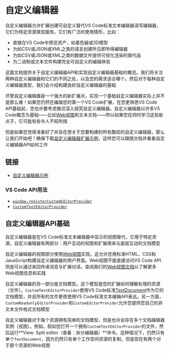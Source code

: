 # 自定义编辑器

自定义编辑器允许扩展创建可自定义替代VS Code标准文本编辑器读写编辑器，它们为特定资源类型服务。它们有广泛的使用情形，比如：

- 直接在VS Code中预览资产，如着色器或3D模型
- 为如CSV或JSON或XML之类的语言创建所见即所得编辑器
- 为如CSV或JSON或XML之类的数据文件提供可视化渲染的替代品
- 为二进制或文本文件构建完全可自定义的编辑体验

这篇文档提供关于自定义编辑器API和实现自定义编辑器基础的概览。我们将关注两种自定义编辑器和它们的不同之处，以及您的需求适合哪个。然后对于每种自定义编辑器类型，我们会介绍构建良好自定义编辑器的基础

尽管自定义编辑器是一个强大的新扩展点，实现一个基础自定义编辑器实际上并不是那么难！如果您仍然在编辑您的第一个VS Code扩展，在您更熟悉VS Code API基础前，您也许要考虑推迟深入探究自定义编辑器。自定义编辑器以许多VS Code概念为基础——比如[Web视图](7.%20Web视图.md)和文本文档——所以如果您在同时学习这些新点子，它可能有些令人不知所措

但是如果您觉得准备好了并且在想关于您要构建的所有酷炫的自定义编辑器，那么让我们开始吧！确保下载[自定义编辑器扩展示例](https://github.com/microsoft/vscode-extension-samples/tree/main/custom-editor-sample)，这样您可以跟随文档并看看自定义编辑器API如何工作

## 链接

- [自定义编辑器示例](https://github.com/microsoft/vscode-extension-samples/tree/main/custom-editor-sample)

### VS Code API用法

- [`window.registerCustomEditorProvider`](/9.%20参考/1.%20VS%20Code%20API.md#window)
- [`CustomTextEditorProvider`](/9.%20参考/1.%20VS%20Code%20API.md#CustomTextEditorProvider)

## 自定义编辑器API基础

自定义编辑器是在VS Code标准文本编辑器中显示的视图替代，它用于特定资源。自定义编辑器有两部分：用户互动的视图和扩展用来与底层互动的文档模型

自定义编辑器的视图部分使用[Web视图](7.%20Web视图.md)实现。这允许您用标准HTML、CSS和JavaScript构建自定义编辑器的用户界面。Web视图不能直接访问VS Code API但是可以通过来回传递消息与扩展对话。查阅我们的[Web视图文档](7.%20Web视图.md)以了解更多Web视图信息和实践

自定义编辑器的另一部分是文档模型。这个模型是您的扩展如何理解处理的资源（文件）。`CustomTextEditorProvider`使用VS Code标准[TextDocument](/9.%20参考/1.%20VS%20Code%20API.md#workspace)作为它的文档模型，并且所有的文件更改使用VS Code标准文本编辑API表达。另一方面，`CustomReadonlyEditorProvider`和`CustomEditorProvider`允许您提供您自己的非文本文件格式文档模型

自定义编辑器对于每个资源拥有简单的文档模型，但是也许会存在多个文档编辑器实例（视图）。例如，假如您打开一个拥有`CustomTextEditorProvider`的文件，然后运行**View: Split editor（查看：拆分编辑器）**命令。这种情况下，仍然只有单个`TextDocument`，因为仍然只有单个工作空间资源的复制，但是现在有两个对于那个资源的Web视图